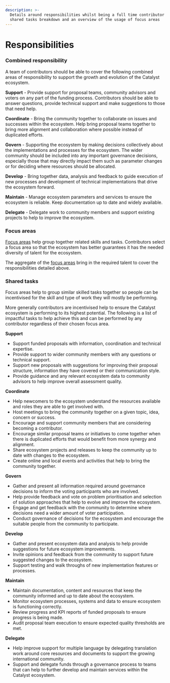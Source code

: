 ```yaml
---
description: >-
  Details around responsibilities whilst being a full time contributor with a
  shared tasks breakdown and an overview of the usage of focus areas
---
```


# Responsibilities

### Combined responsibility

A team of contributors should be able to cover the following combined areas of responsibility to support the growth and evolution of the Catalyst ecosystem.



**Support** - Provide support for proposal teams, community advisors and voters on any part of the funding process. Contributors should be able to answer questions, provide technical support and make suggestions to those that need help.

**Coordinate** - Bring the community together to collaborate on issues and successes within the ecosystem. Help bring proposal teams together to bring more alignment and collaboration where possible instead of duplicated efforts.

**Govern** - Supporting the ecosystem by making decisions collectively about the implementations and processes for the ecosystem. The wider community should be included into any important governance decisions, especially those that may directly impact them such as parameter changes or for deciding where resources should be allocated.

**Develop** - Bring together data, analysis and feedback to guide execution of new processes and development of technical implementations that drive the ecosystem forward.

**Maintain** - Manage ecosystem parameters and services to ensure the ecosystem is reliable. Keep documentation up to date and widely available.

**Delegate** - Delegate work to community members and support existing projects to help to improve the ecosystem.



### Focus areas

[Focus areas](focus-areas/) help group together related skills and tasks. Contributors select a focus area so that the ecosystem has better guarantees it has the needed diversity of talent for the ecosystem.

The aggregate of the [focus areas](focus-areas/) bring in the required talent to cover the responsibilities detailed above.



### Shared tasks

Focus areas help to group similar skilled tasks together so people can be incentivised for the skill and type of work they will mostly be performing.

More generally contributors are incentivised help to ensure the Catalyst ecosystem is performing to its highest potential. The following is a list of impactful tasks to help achieve this and can be performed by any contributor regardless of their chosen focus area.



**Support**

* Support funded proposals with information, coordination and technical expertise.
* Provide support to wider community members with any questions or technical support.
* Support new proposals with suggestions for improving their proposal structure, information they have covered or their communication style.
* Provide guidance and any relevant ecosystem data to community advisors to help improve overall assessment quality.



**Coordinate**

* Help newcomers to the ecosystem understand the resources available and roles they are able to get involved with.
* Host meetings to bring the community together on a given topic, idea, concern or success.
* Encourage and support community members that are considering becoming a contributor.
* Encourage similar proposal teams or initiatives to come together when there is duplicated efforts that would benefit from more synergy and alignment.
* Share ecosystem projects and releases to keep the community up to date with changes to the ecosystem.
* Create online and local events and activities that help to bring the community together.



**Govern**

* Gather and present all information required around governance decisions to inform the voting participants who are involved.
* Help provide feedback and vote on problem prioritisation and selection of solution approaches that help to evolve and improve the ecosystem.
* Engage and get feedback with the community to determine where decisions need a wider amount of voter participation.
* Conduct governance of decisions for the ecosystem and encourage the suitable people from the community to participate.



**Develop**

* Gather and present ecosystem data and analysis to help provide suggestions for future ecosystem improvements.
* Invite opinions and feedback from the community to support future suggested changes to the ecosystem.
* Support testing and walk throughs of new implementation features or processes.



**Maintain**

* Maintain documentation, content and resources that keep the community informed and up to date about the ecosystem.
* Monitor ecosystem processes, systems and data to ensure ecosystem is functioning correctly.
* Review progress and KPI reports of funded proposals to ensure progress is being made.
* Audit proposal team execution to ensure expected quality thresholds are met.



**Delegate**

* Help improve support for multiple language by delegating translation work around core resources and documents to support the growing international community.
* Support and delegate funds through a governance process to teams that can help to further develop and maintain services within the Catalyst ecosystem.
